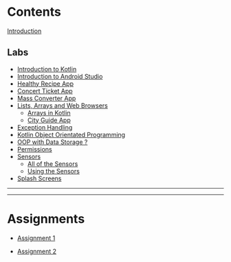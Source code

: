 # Contents

[Introduction](Introduction/Introduction.md)

## Labs 

- [Introduction to Kotlin](Kotlin/Lab_1/Kotlin_Intro.md)
- [Introduction to Android Studio](Kotlin/Lab_2/Android_Intro.md)
- [Healthy Recipe App]()
- [Concert Ticket App]()
- [Mass Converter App]()
- [Lists, Arrays and Web Browsers]()
  - [Arrays in Kotlin]()
  - [City Guide App]()
- [Exception Handling]()
- [Kotlin Object Orientated Programming]()
- [OOP with Data Storage ?]()
- [Permissions ]()
- [Sensors]()
  - [All of the Sensors]()
  - [Using the Sensors]()
- [Splash Screens ]()
  
-----------
-----------

# Assignments

- [Assignment 1]()

- [Assignment 2]()
